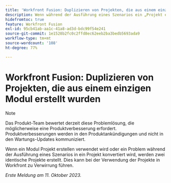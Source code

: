 ```yaml
---
title: 'Workfront Fusion: Duplizieren von Projekten, die aus einem einzigen Modul erstellt wurden'
description: Wenn während der Ausführung eines Szenarios ein „Projekt erstellen“-Modul verwendet wird, werden zwei identische Projekte erstellt. Dies kann bei der Verwendung der Projekte in Workfront zu Verwirrung führen.
hidefromtoc: true
feature: Workfront Fusion
exl-id: 95cb41ab-aa1c-41a8-ad3d-bdc99f54e241
source-git-commit: 1e1528b2fc0c2ffd8ec62eeb2ba3bedb5693ada9
workflow-type: tm+mt
source-wordcount: '108'
ht-degree: 77%

---
```


# Workfront Fusion: Duplizieren von Projekten, die aus einem einzigen Modul erstellt wurden

<!--Fusion, WF TOCs-->

>[!NOTE]
>
>Das Produkt-Team bewertet derzeit diese Problemlösung, die möglicherweise eine Produktverbesserung erfordert. Produktverbesserungen werden in den Produktankündigungen und nicht in den Wartungs-Updates kommuniziert.

Wenn ein Modul Projekt erstellen verwendet wird oder ein Problem während der Ausführung eines Szenarios in ein Projekt konvertiert wird, werden zwei identische Projekte erstellt. Dies kann bei der Verwendung der Projekte in Workfront zu Verwirrung führen.

_Erste Meldung am 11. Oktober 2023._
